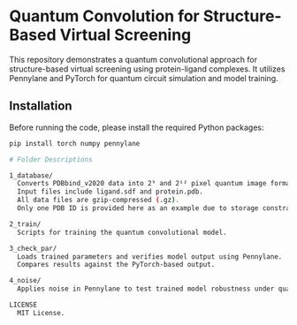 # Quantum Convolution for Structure-Based Virtual Screening

This repository demonstrates a quantum convolutional approach for structure-based virtual screening using protein-ligand complexes. It utilizes Pennylane and PyTorch for quantum circuit simulation and model training.

## Installation

Before running the code, please install the required Python packages:

```bash
pip install torch numpy pennylane

# Folder Descriptions

1_database/
  Converts PDBbind_v2020 data into 2⁹ and 2¹² pixel quantum image formats.
  Input files include ligand.sdf and protein.pdb.
  All data files are gzip-compressed (.gz).
  Only one PDB ID is provided here as an example due to storage constraints.

2_train/
  Scripts for training the quantum convolutional model.

3_check_par/
  Loads trained parameters and verifies model output using Pennylane.
  Compares results against the PyTorch-based output.

4_noise/
  Applies noise in Pennylane to test trained model robustness under quantum noise conditions.

LICENSE
  MIT License.
